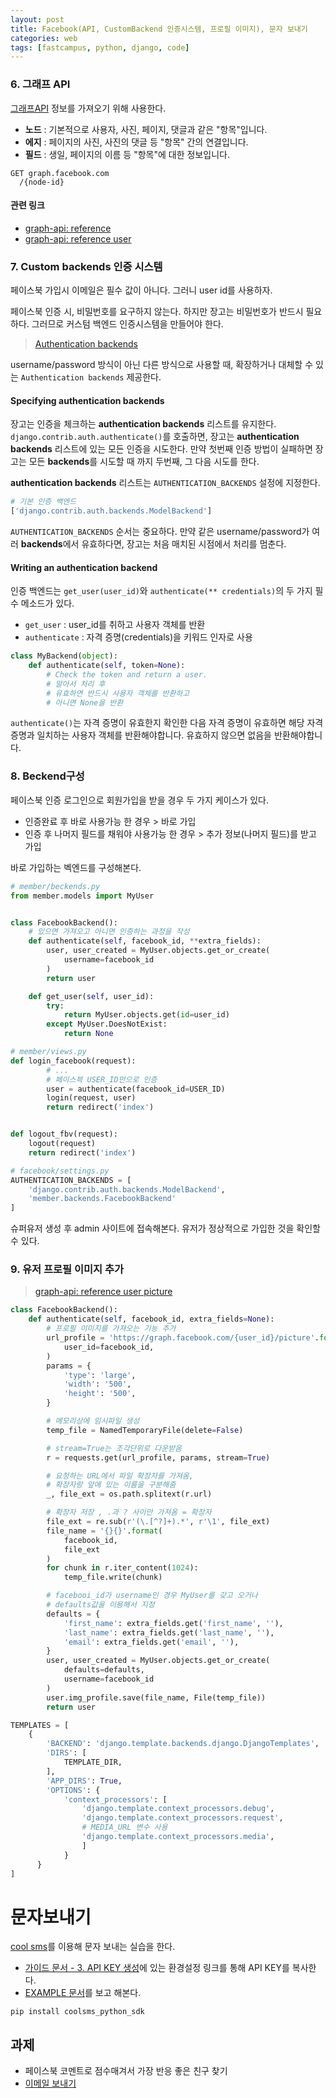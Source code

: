 ```yaml
---
layout: post
title: Facebook(API, CustomBackend 인증시스템, 프로필 이미지), 문자 보내기
categories: web
tags: [fastcampus, python, django, code]
---
```





### 6. 그래프 API
[그래프API](https://developers.facebook.com/docs/graph-api) 정보를 가져오기 위해 사용한다.

- **노드** : 기본적으로 사용자, 사진, 페이지, 댓글과 같은 "항목"입니다.
- **에지** : 페이지의 사진, 사진의 댓글 등 "항목" 간의 연결입니다.
- **필드** : 생일, 페이지의 이름 등 "항목"에 대한 정보입니다.

```
GET graph.facebook.com
  /{node-id}
```
#### 관련 링크
- [graph-api: reference](https://developers.facebook.com/docs/graph-api/reference)
- [graph-api: reference user](https://developers.facebook.com/docs/graph-api/reference/user)


### 7. Custom backends 인증 시스템
페이스북 가입시 이메일은 필수 값이 아니다. 그러니 user id를 사용하자.

페이스북 인증 시, 비밀번호를 요구하지 않는다. 하지만 장고는 비밀번호가 반드시 필요하다. 그러므로 커스텀 백엔드 인증시스템을 만들어야 한다.

> [Authentication backends](https://docs.djangoproject.com/en/1.10/topics/auth/customizing/#authentication-backends) 

username/password 방식이 아닌 다른 방식으로 사용할 때, 확장하거나 대체할 수 있는 `Authentication backends` 제공한다.

#### Specifying authentication backends
장고는 인증을 체크하는 **authentication backends** 리스트를 유지한다. `django.contrib.auth.authenticate()`를 호출하면, 장고는 **authentication backends** 리스트에 있는 모든 인증을 시도한다. 만약 첫번째 인증 방법이 실패하면 장고는 모든 **backends**를 시도할 때 까지 두번째, 그 다음 시도를 한다.

**authentication backends** 리스트는 `AUTHENTICATION_BACKENDS` 설정에 지정한다.

```python
# 기본 인증 백엔드
['django.contrib.auth.backends.ModelBackend']
```

`AUTHENTICATION_BACKENDS` 순서는 중요하다. 만약 같은 username/password가 여러 **backends**에서 유효하다면, 장고는 처음 매치된 시점에서 처리를 멈춘다.

#### Writing an authentication backend
인증 백엔드는 `get_user(user_id)`와 `authenticate(** credentials)`의 두 가지 필수 메소드가 있다.

- `get_user` : user_id를 취하고 사용자 객체를 반환
- `authenticate` : 자격 증명(credentials)을 키워드 인자로 사용

```python
class MyBackend(object):
    def authenticate(self, token=None):
        # Check the token and return a user.
        # 알아서 처리 후
        # 유효하면 반드시 사용자 객체를 반환하고
        # 아니면 None을 반환
```
`authenticate()`는 자격 증명이 유효한지 확인한 다음 자격 증명이 유효하면 해당 자격 증명과 일치하는 사용자 객체를 반환해야합니다. 유효하지 않으면 없음을 반환해야합니다.


### 8. Beckend구성
페이스북 인증 로그인으로 회원가입을 받을 경우 두 가지 케이스가 있다.

- 인증완료 후 바로 사용가능 한 경우 > 바로 가입
- 인증 후 나머지 필드를 채워야 사용가능 한 경우 > 추가 정보(나머지 필드)를 받고 가입

바로 가입하는 벡엔드를 구성해본다.

```python
# member/beckends.py
from member.models import MyUser


class FacebookBackend():
    # 있으면 가져오고 아니면 인증하는 과정을 작성
    def authenticate(self, facebook_id, **extra_fields):
        user, user_created = MyUser.objects.get_or_create(
            username=facebook_id
        )
        return user

    def get_user(self, user_id):
        try:
            return MyUser.objects.get(id=user_id)
        except MyUser.DoesNotExist:
            return None

```


```python
# member/views.py
def login_facebook(request):
        # ...
        # 페이스븍 USER_ID만으로 인증
        user = authenticate(facebook_id=USER_ID)
        login(request, user)
        return redirect('index')


def logout_fbv(request):
    logout(request)
    return redirect('index')
```

```python
# facebook/settings.py
AUTHENTICATION_BACKENDS = [
    'django.contrib.auth.backends.ModelBackend',
    'member.backends.FacebookBackend'
]
```
슈퍼유저 생성 후 admin 사이트에 접속해본다. 유저가 정상적으로 가입한 것을 확인할 수 있다.

### 9. 유저 프로필 이미지 추가
> [graph-api: reference user picture](https://developers.facebook.com/docs/graph-api/reference/user/picture/)


```python
class FacebookBackend():
    def authenticate(self, facebook_id, extra_fields=None):
        # 프로필 이미지를 가져오는 기능 추가
        url_profile = 'https://graph.facebook.com/{user_id}/picture'.format(
            user_id=facebook_id,
        )
        params = {
            'type': 'large',
            'width': '500',
            'height': '500',
        }

        # 메모리상에 임시파일 생성
        temp_file = NamedTemporaryFile(delete=False)

        # stream=True는 조각단위로 다운받음
        r = requests.get(url_profile, params, stream=True)

        # 요청하는 URL에서 파일 확장자를 가져옴,
        # 확장자랑 앞에 있는 이름을 구분해줌
        _, file_ext = os.path.splitext(r.url)

        # 확장자 저장 , .과 ? 사이만 가져옴 = 확장자
        file_ext = re.sub(r'(\.[^?]+).*', r'\1', file_ext)
        file_name = '{}{}'.format(
            facebook_id,
            file_ext
        )
        for chunk in r.iter_content(1024):
            temp_file.write(chunk)

        # facebooi_id가 username인 경우 MyUser를 갖고 오거나
        # defaults값을 이용해서 지정
        defaults = {
            'first_name': extra_fields.get('first_name', ''),
            'last_name': extra_fields.get('last_name', ''),
            'email': extra_fields.get('email', ''),
        }
        user, user_created = MyUser.objects.get_or_create(
            defaults=defaults,
            username=facebook_id
        )
        user.img_profile.save(file_name, File(temp_file))
        return user
```

```python
TEMPLATES = [
    {
        'BACKEND': 'django.template.backends.django.DjangoTemplates',
        'DIRS': [
            TEMPLATE_DIR,
        ],
        'APP_DIRS': True,
        'OPTIONS': {
            'context_processors': [
                'django.template.context_processors.debug',
                'django.template.context_processors.request',
                # MEDIA_URL 변수 사용
                'django.template.context_processors.media',
                ]
            }
      }
]
```

# 문자보내기
[cool sms](http://www.coolsms.co.kr/)를 이용해 문자 보내는 실습을 한다.

- [가이드 문서 - 3. API KEY 생성](http://www.coolsms.co.kr/Python_SDK_Start_here)에 있는 환경설정 링크를 통해 API KEY를 복사한다.
- [EXAMPLE 문서](http://www.coolsms.co.kr/Python_SDK_EXAMPLE_Message)를 보고 해본다.

```shell
pip install coolsms_python_sdk
```


## 과제
- 페이스북 코멘트로 점수매겨서 가장 반응 좋은 친구 찾기
- [이메일 보내기](https://docs.djangoproject.com/en/1.10/topics/email/)
